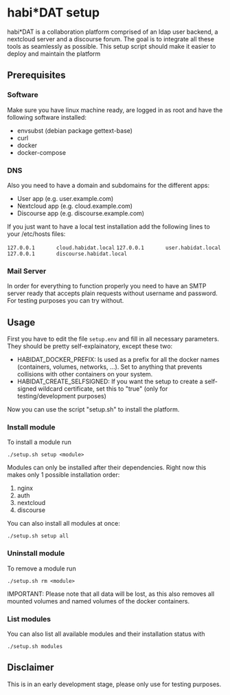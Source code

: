 # habi\*DAT setup

habi\*DAT is a collaboration platform comprised of an ldap user backend, a nextcloud server and a discourse forum. The goal is to integrate all these tools as seamlessly as possible. This setup script should make it easier to deploy and maintain the platform

## Prerequisites

### Software

Make sure you have linux machine ready, are logged in as root and have the following software installed:

* envsubst (debian package gettext-base)
* curl
* docker
* docker-compose

### DNS

Also you need to have a domain and subdomains for the different apps:

* User app (e.g. user.example.com)
* Nextcloud app (e.g. cloud.example.com)
* Discourse app (e.g. discourse.example.com)

If you just want to have a local test installation add the following lines to your /etc/hosts files:

`127.0.0.1       cloud.habidat.local`
`127.0.0.1       user.habidat.local`
`127.0.0.1       discourse.habidat.local`

### Mail Server

In order for everything to function properly you need to have an SMTP server ready that accepts plain requests without username and password. For testing purposes you can try without.

## Usage

First you have to edit the file `setup.env` and fill in all necessary parameters. They should be pretty self-explainatory, except these two:

* HABIDAT_DOCKER_PREFIX: Is used as a prefix for all the docker names (containers, volumes, networks, ...). Set to anything that prevents collisions with other containers on your system.
* HABIDAT_CREATE_SELFSIGNED: If you want the setup to create a self-signed wildcard certificate, set this to "true" (only for testing/development purposes)

Now you can use the script "setup.sh" to install the platform.

### Install module

To install a module run

`./setup.sh setup <module>`

Modules can only be installed after their dependencies. Right now this makes only 1 possible installation order:

1. nginx
2. auth
3. nextcloud
4. discourse

You can also install all modules at once:

`./setup.sh setup all`

### Uninstall module

To remove a module run

`./setup.sh rm <module>`

IMPORTANT: Please note that all data will be lost, as this also removes all mounted volumes and named volumes of the docker containers. 

### List modules

You can also list all available modules and their installation status with

`./setup.sh modules`

## Disclaimer

This is in an early development stage, please only use for testing purposes. 